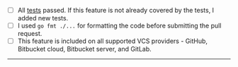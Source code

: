 - [ ] All [tests](https://github.com/jfrog/froggit-go/actions/workflows/test.yml) passed. If this feature is not already covered by the tests, I added new tests.
- [ ] I used `go fmt ./...` for formatting the code before submitting the pull request.
- [ ] This feature is included on all supported VCS providers - GitHub, Bitbucket cloud, Bitbucket server, and GitLab.

---
